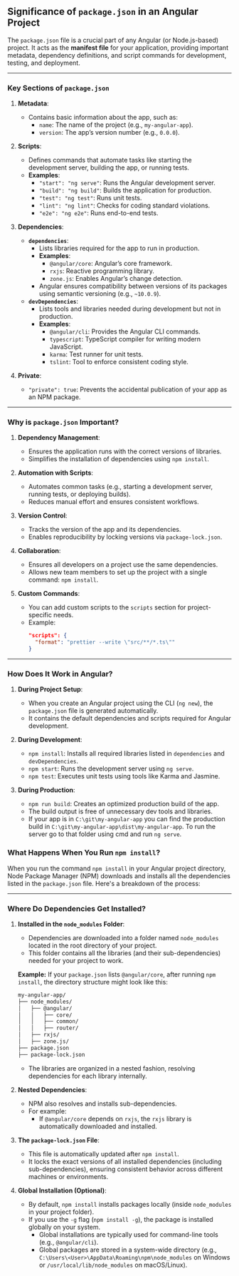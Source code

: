 ## Significance of `package.json` in an Angular Project

The `package.json` file is a crucial part of any Angular (or Node.js-based) project. It acts as the **manifest file** for your application, providing important metadata, dependency definitions, and script commands for development, testing, and deployment.

---

### **Key Sections of `package.json`**

1. **Metadata**:
   - Contains basic information about the app, such as:
     - `name`: The name of the project (e.g., `my-angular-app`).
     - `version`: The app’s version number (e.g., `0.0.0`).

2. **Scripts**:
   - Defines commands that automate tasks like starting the development server, building the app, or running tests.
   - **Examples**:
     - `"start": "ng serve"`: Runs the Angular development server.
     - `"build": "ng build"`: Builds the application for production.
     - `"test": "ng test"`: Runs unit tests.
     - `"lint": "ng lint"`: Checks for coding standard violations.
     - `"e2e": "ng e2e"`: Runs end-to-end tests.

3. **Dependencies**:
   - **`dependencies`**:
     - Lists libraries required for the app to run in production.
     - **Examples**:
       - `@angular/core`: Angular’s core framework.
       - `rxjs`: Reactive programming library.
       - `zone.js`: Enables Angular’s change detection.
     - Angular ensures compatibility between versions of its packages using semantic versioning (e.g., `~10.0.9`).
   - **`devDependencies`**:
     - Lists tools and libraries needed during development but not in production.
     - **Examples**:
       - `@angular/cli`: Provides the Angular CLI commands.
       - `typescript`: TypeScript compiler for writing modern JavaScript.
       - `karma`: Test runner for unit tests.
       - `tslint`: Tool to enforce consistent coding style.

4. **Private**:
   - `"private": true`: Prevents the accidental publication of your app as an NPM package.

---

### **Why is `package.json` Important?**

1. **Dependency Management**:
   - Ensures the application runs with the correct versions of libraries.
   - Simplifies the installation of dependencies using `npm install`.

2. **Automation with Scripts**:
   - Automates common tasks (e.g., starting a development server, running tests, or deploying builds).
   - Reduces manual effort and ensures consistent workflows.

3. **Version Control**:
   - Tracks the version of the app and its dependencies.
   - Enables reproducibility by locking versions via `package-lock.json`.

4. **Collaboration**:
   - Ensures all developers on a project use the same dependencies.
   - Allows new team members to set up the project with a single command: `npm install`.

5. **Custom Commands**:
   - You can add custom scripts to the `scripts` section for project-specific needs.
   - Example:
     ```json
     "scripts": {
       "format": "prettier --write \"src/**/*.ts\""
     }
     ```

---

### **How Does It Work in Angular?**

1. **During Project Setup**:
   - When you create an Angular project using the CLI (`ng new`), the `package.json` file is generated automatically.
   - It contains the default dependencies and scripts required for Angular development.

2. **During Development**:
   - `npm install`: Installs all required libraries listed in `dependencies` and `devDependencies`.
   - `npm start`: Runs the development server using `ng serve`.
   - `npm test`: Executes unit tests using tools like Karma and Jasmine.

3. **During Production**:
   - `npm run build`: Creates an optimized production build of the app.
   - The build output is free of unnecessary dev tools and libraries.
   - If your app is in `C:\git\my-angular-app` you can find the production build in `C:\git\my-angular-app\dist\my-angular-app`. To run the server go to that folder using cmd and run `ng serve`.

### **What Happens When You Run `npm install`?**

When you run the command `npm install` in your Angular project directory, Node Package Manager (NPM) downloads and installs all the dependencies listed in the `package.json` file. Here's a breakdown of the process:

---

### **Where Do Dependencies Get Installed?**

1. **Installed in the `node_modules` Folder**:
   - Dependencies are downloaded into a folder named `node_modules` located in the root directory of your project.
   - This folder contains all the libraries (and their sub-dependencies) needed for your project to work.

   **Example:**
   If your `package.json` lists `@angular/core`, after running `npm install`, the directory structure might look like this:

   ```bash
   my-angular-app/
   ├── node_modules/
   │   ├── @angular/
   │   │   ├── core/
   │   │   ├── common/
   │   │   ├── router/
   │   ├── rxjs/
   │   ├── zone.js/
   ├── package.json
   ├── package-lock.json
   ```

   - The libraries are organized in a nested fashion, resolving dependencies for each library internally.

3. **Nested Dependencies**:
   - NPM also resolves and installs sub-dependencies.
   - For example:
     - If `@angular/core` depends on `rxjs`, the `rxjs` library is automatically downloaded and installed.

4. **The `package-lock.json` File**:
   - This file is automatically updated after `npm install`.
   - It locks the exact versions of all installed dependencies (including sub-dependencies), ensuring consistent behavior across different machines or environments.

5. **Global Installation (Optional)**:
   - By default, `npm install` installs packages locally (inside `node_modules` in your project folder).
   - If you use the `-g` flag (`npm install -g`), the package is installed globally on your system.
     - Global installations are typically used for command-line tools (e.g., `@angular/cli`).
     - Global packages are stored in a system-wide directory (e.g., `C:\Users\<User>\AppData\Roaming\npm\node_modules` on Windows or `/usr/local/lib/node_modules` on macOS/Linux).
